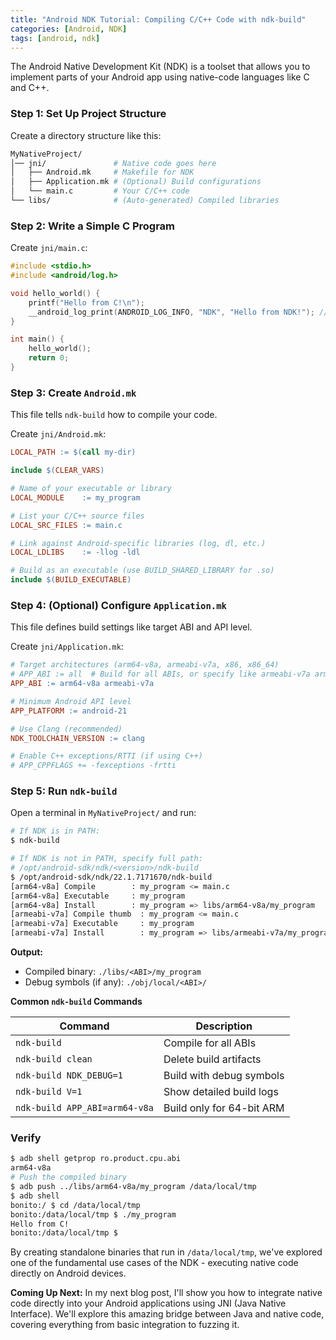 ```yaml
---
title: "Android NDK Tutorial: Compiling C/C++ Code with ndk-build"
categories: [Android, NDK]
tags: [android, ndk]
---
```


The Android Native Development Kit (NDK) is a toolset that allows you to implement parts of your Android app using native-code languages like C and C++. 

### Step 1: Set Up Project Structure

Create a directory structure like this:

```bash
MyNativeProject/
│── jni/               # Native code goes here
│   ├── Android.mk     # Makefile for NDK
│   ├── Application.mk # (Optional) Build configurations
│   └── main.c         # Your C/C++ code
└── libs/              # (Auto-generated) Compiled libraries
```

### Step 2: Write a Simple C Program

Create `jni/main.c`:

```c
#include <stdio.h>
#include <android/log.h>

void hello_world() {
    printf("Hello from C!\n");
    __android_log_print(ANDROID_LOG_INFO, "NDK", "Hello from NDK!"); // Logcat output
}

int main() {
    hello_world();
    return 0;
}
```

### Step 3: Create `Android.mk`

This file tells `ndk-build` how to compile your code.  

Create `jni/Android.mk`:

```makefile
LOCAL_PATH := $(call my-dir)

include $(CLEAR_VARS)

# Name of your executable or library
LOCAL_MODULE    := my_program  

# List your C/C++ source files
LOCAL_SRC_FILES := main.c

# Link against Android-specific libraries (log, dl, etc.)
LOCAL_LDLIBS    := -llog -ldl  

# Build as an executable (use BUILD_SHARED_LIBRARY for .so)
include $(BUILD_EXECUTABLE)  
```

### Step 4: (Optional) Configure `Application.mk`

This file defines build settings like target ABI and API level.  

Create `jni/Application.mk`:

```makefile
# Target architectures (arm64-v8a, armeabi-v7a, x86, x86_64)
# APP_ABI := all  # Build for all ABIs, or specify like armeabi-v7a arm64-v8a x86 x86_64
APP_ABI := arm64-v8a armeabi-v7a  

# Minimum Android API level
APP_PLATFORM := android-21  

# Use Clang (recommended)
NDK_TOOLCHAIN_VERSION := clang  

# Enable C++ exceptions/RTTI (if using C++)
# APP_CPPFLAGS += -fexceptions -frtti
```

### Step 5: Run `ndk-build`

Open a terminal in `MyNativeProject/` and run:

```bash
# If NDK is in PATH:
$ ndk-build

# If NDK is not in PATH, specify full path:
# /opt/android-sdk/ndk/<version>/ndk-build
$ /opt/android-sdk/ndk/22.1.7171670/ndk-build 
[arm64-v8a] Compile        : my_program <= main.c
[arm64-v8a] Executable     : my_program
[arm64-v8a] Install        : my_program => libs/arm64-v8a/my_program
[armeabi-v7a] Compile thumb  : my_program <= main.c
[armeabi-v7a] Executable     : my_program
[armeabi-v7a] Install        : my_program => libs/armeabi-v7a/my_program

```

**Output:**

- Compiled binary: `./libs/<ABI>/my_program`  
- Debug symbols (if any): `./obj/local/<ABI>/`

**Common `ndk-build` Commands**

|Command|Description|
|---|---|
|`ndk-build`|Compile for all ABIs|
|`ndk-build clean`|Delete build artifacts|
|`ndk-build NDK_DEBUG=1`|Build with debug symbols|
|`ndk-build V=1`|Show detailed build logs|
|`ndk-build APP_ABI=arm64-v8a`|Build only for 64-bit ARM|

### Verify

```bash
$ adb shell getprop ro.product.cpu.abi
arm64-v8a
# Push the compiled binary 
$ adb push ../libs/arm64-v8a/my_program /data/local/tmp
$ adb shell
bonito:/ $ cd /data/local/tmp
bonito:/data/local/tmp $ ./my_program                                                              
Hello from C!
bonito:/data/local/tmp $

```

By creating standalone binaries that run in `/data/local/tmp`, we've explored one of the fundamental use cases of the NDK - executing native code directly on Android devices.

**Coming Up Next:** In my next blog post, I'll show you how to integrate native code directly into your Android applications using JNI (Java Native Interface). We'll explore this amazing bridge between Java and native code, covering everything from basic integration to fuzzing it.